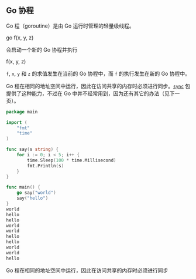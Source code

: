 ## Go 协程

Go 程（goroutine）是由 Go 运行时管理的轻量级线程。

go f(x, y, z)

会启动一个新的 Go 协程并执行

f(x, y, z)

`f`, `x`, `y` 和 `z` 的求值发生在当前的 Go 协程中，而 `f` 的执行发生在新的 Go 协程中。

Go 程在相同的地址空间中运行，因此在访问共享的内存时必须进行同步。[`sync`](https://go-zh.org/pkg/sync/) 包提供了这种能力，不过在 Go 中并不经常用到，因为还有其它的办法（见下一页）。

```go
package main

import (
	"fmt"
	"time"
)

func say(s string) {
	for i := 0; i < 5; i++ {
		time.Sleep(100 * time.Millisecond)
		fmt.Println(s)
	}
}

func main() {
	go say("world")
	say("hello")
}
world
hello
hello
world
world
hello
hello
world
world
hello
```
Go 程在相同的地址空间中运行，因此在访问共享的内存时必须进行同步